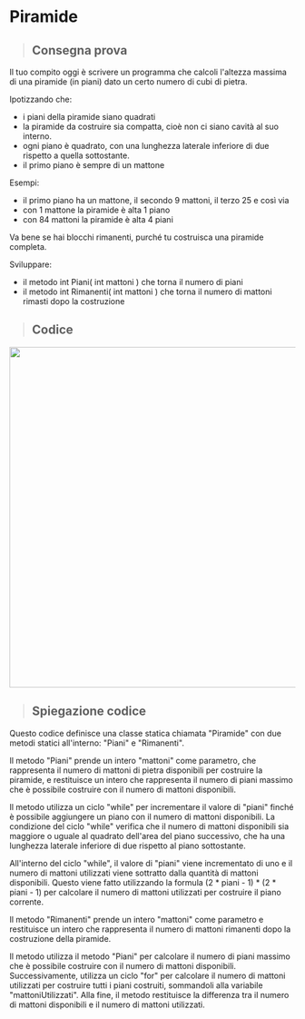 # Piramide

>## Consegna prova

Il tuo compito oggi è scrivere un programma che calcoli l'altezza massima di una piramide (in piani) dato un certo numero di cubi di pietra.

Ipotizzando che:

- i piani della piramide siano quadrati
- la piramide da costruire sia compatta, cioè non ci siano cavità al suo interno. 
- ogni piano è quadrato, con una lunghezza laterale inferiore di due rispetto a quella sottostante.
- il primo piano è sempre di un mattone

Esempi:

- il primo piano ha un mattone, il secondo 9 mattoni, il terzo 25 e così via
- con 1 mattone la piramide è alta 1 piano
- con 84 mattoni la piramide è alta 4 piani

Va bene se hai blocchi rimanenti, purché tu costruisca una piramide completa.

Sviluppare:

- il metodo int Piani( int mattoni ) che torna il numero di piani
- il metodo int Rimanenti( int mattoni ) che torna il numero di mattoni rimasti dopo la costruzione

>## Codice

<img width="800" height="600" src="https://user-images.githubusercontent.com/127590023/236447523-1ed4fe5e-824a-4b98-82a7-056bfe0dfd1f.png" />

>## Spiegazione codice
Questo codice definisce una classe statica chiamata "Piramide" con due metodi statici all'interno: "Piani" e "Rimanenti".

Il metodo "Piani" prende un intero "mattoni" come parametro, che rappresenta il numero di mattoni di pietra disponibili per costruire la piramide, e restituisce un intero che rappresenta il numero di piani massimo che è possibile costruire con il numero di mattoni disponibili.

Il metodo utilizza un ciclo "while" per incrementare il valore di "piani" finché è possibile aggiungere un piano con il numero di mattoni disponibili. La condizione del ciclo "while" verifica che il numero di mattoni disponibili sia maggiore o uguale al quadrato dell'area del piano successivo, che ha una lunghezza laterale inferiore di due rispetto al piano sottostante.

All'interno del ciclo "while", il valore di "piani" viene incrementato di uno e il numero di mattoni utilizzati viene sottratto dalla quantità di mattoni disponibili. Questo viene fatto utilizzando la formula (2 * piani - 1) * (2 * piani - 1) per calcolare il numero di mattoni utilizzati per costruire il piano corrente.

Il metodo "Rimanenti" prende un intero "mattoni" come parametro e restituisce un intero che rappresenta il numero di mattoni rimanenti dopo la costruzione della piramide.

Il metodo utilizza il metodo "Piani" per calcolare il numero di piani massimo che è possibile costruire con il numero di mattoni disponibili. Successivamente, utilizza un ciclo "for" per calcolare il numero di mattoni utilizzati per costruire tutti i piani costruiti, sommandoli alla variabile "mattoniUtilizzati". Alla fine, il metodo restituisce la differenza tra il numero di mattoni disponibili e il numero di mattoni utilizzati.
